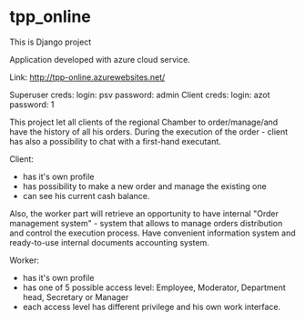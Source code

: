 # tpp_online
This is Django project

Application developed with azure cloud service.

Link: http://tpp-online.azurewebsites.net/

Superuser creds: login: psv	password: admin
Client creds: login: azot	password: 1

This project let all clients of the regional Chamber to order/manage/and have the history of all his orders.
During the execution of the order - client has also a possibility to chat with a first-hand executant.

Client:
- has it's own profile
- has possibility to make a new order and manage the existing one
- can see his current cash balance.

Also, the worker part will retrieve an opportunity to have internal "Order management system" - system that allows to manage orders distribution and control the execution process. Have convenient information system and ready-to-use internal documents accounting system.

Worker:
- has it's own profile
- has one of 5 possible access level: Employee, Moderator, Department head, Secretary or Manager
- each access level has different privilege and his own work interface.
